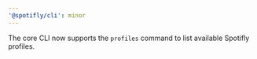 ```yaml
---
'@spotifly/cli': minor
---
```


The core CLI now supports the `profiles` command to list available Spotifly profiles.
